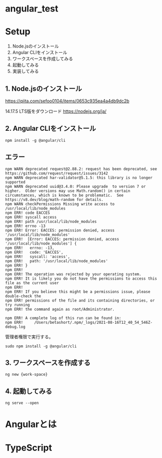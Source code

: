 # angular_test

# Setup
1. Node.jsのインストール
2. Angular CLIをインストール
3. ワークスペースを作成してみる
4. 起動してみる
5. 実装してみる

## 1. Node.jsのインストール

https://qiita.com/sefoo0104/items/0653c935ea4a4db9dc2b

14.17.5 LTS版をダウンロード
https://nodejs.org/ja/

## 2. Angular CLIをインストール
```
npm install -g @angular/cli
```

## エラー
```
npm WARN deprecated request@2.88.2: request has been deprecated, see https://github.com/request/request/issues/3142
npm WARN deprecated har-validator@5.1.5: this library is no longer supported
npm WARN deprecated uuid@3.4.0: Please upgrade  to version 7 or higher.  Older versions may use Math.random() in certain circumstances, which is known to be problematic.  See https://v8.dev/blog/math-random for details.
npm WARN checkPermissions Missing write access to /usr/local/lib/node_modules
npm ERR! code EACCES
npm ERR! syscall access
npm ERR! path /usr/local/lib/node_modules
npm ERR! errno -13
npm ERR! Error: EACCES: permission denied, access '/usr/local/lib/node_modules'
npm ERR!  [Error: EACCES: permission denied, access '/usr/local/lib/node_modules'] {
npm ERR!   errno: -13,
npm ERR!   code: 'EACCES',
npm ERR!   syscall: 'access',
npm ERR!   path: '/usr/local/lib/node_modules'
npm ERR! }
npm ERR!
npm ERR! The operation was rejected by your operating system.
npm ERR! It is likely you do not have the permissions to access this file as the current user
npm ERR!
npm ERR! If you believe this might be a permissions issue, please double-check the
npm ERR! permissions of the file and its containing directories, or try running
npm ERR! the command again as root/Administrator.

npm ERR! A complete log of this run can be found in:
npm ERR!     /Users/betashort/.npm/_logs/2021-08-16T12_40_54_546Z-debug.log
```

管理者権限で実行する。

```
sudo npm install -g @angular/cli
```

## 3. ワークスペースを作成する
```
ng new {work-space}
```

## 4. 起動してみる
```
ng serve --open
```

# Angularとは

# TypeScript
